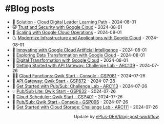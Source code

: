 # #Blog posts
<!-- BLOG-POST-LIST:START -->
- 🧰 [Solution - Cloud Digital Leader Learning Path](https://eplus.dev/solution-cloud-digital-leader-learning-path) - 2024-08-01
- 😺 [Trust and Security with Google Cloud](https://eplus.dev/trust-and-security-with-google-cloud) - 2024-08-01
- 🗽 [Scaling with Google Cloud Operations](https://eplus.dev/scaling-with-google-cloud-operations) - 2024-08-01
- 🌜 [Modernize Infrastructure and Applications with Google Cloud](https://eplus.dev/modernize-infrastructure-and-applications-with-google-cloud) - 2024-08-01
- 📝 [Innovating with Google Cloud Artificial Intelligence](https://eplus.dev/innovating-with-google-cloud-artificial-intelligence) - 2024-08-01
- 🚀 [Exploring Data Transformation with Google Cloud](https://eplus.dev/exploring-data-transformation-with-google-cloud) - 2024-08-01
- 💼 [Digital Transformation with Google Cloud](https://eplus.dev/digital-transformation-with-google-cloud) - 2024-08-01
- 🦣 [Getting Started with API Gateway: Challenge Lab - ARC109](https://eplus.dev/getting-started-with-api-gateway-challenge-lab-arc109) - 2024-07-26
- 👨‍🏫 [Cloud Functions: Qwik Start - Console - GSP081](https://eplus.dev/cloud-functions-qwik-start-console-gsp081) - 2024-07-26
- 🔭 [API Gateway: Qwik Start - GSP872](https://eplus.dev/api-gateway-qwik-start-gsp872) - 2024-07-26
- 🤡 [Get Started with Pub/Sub: Challenge Lab - ARC113](https://eplus.dev/get-started-with-pubsub-challenge-lab-arc113) - 2024-07-26
- 💡 [Pub/Sub Lite: Qwik Start - GSP832](https://eplus.dev/pubsub-lite-qwik-start-gsp832) - 2024-07-26
- 🦣 [Cloud Scheduler: Qwik Start - GSP401](https://eplus.dev/cloud-scheduler-qwik-start-gsp401) - 2024-07-26
- 💪 [Pub/Sub: Qwik Start - Console - GSP096](https://eplus.dev/pubsub-qwik-start-console-gsp096) - 2024-07-26
- 🤡 [Get Started with Cloud Storage: Challenge Lab - ARC111](https://eplus.dev/get-started-with-cloud-storage-challenge-lab-arc111) - 2024-07-26<!-- BLOG-POST-LIST:END -->
<div align="right">
  Update by <a target="_blank"
    href="https://github.com/ePlus-DEV/blog-post-workflow">ePlus-DEV/blog-post-workflow</a>
</div>
